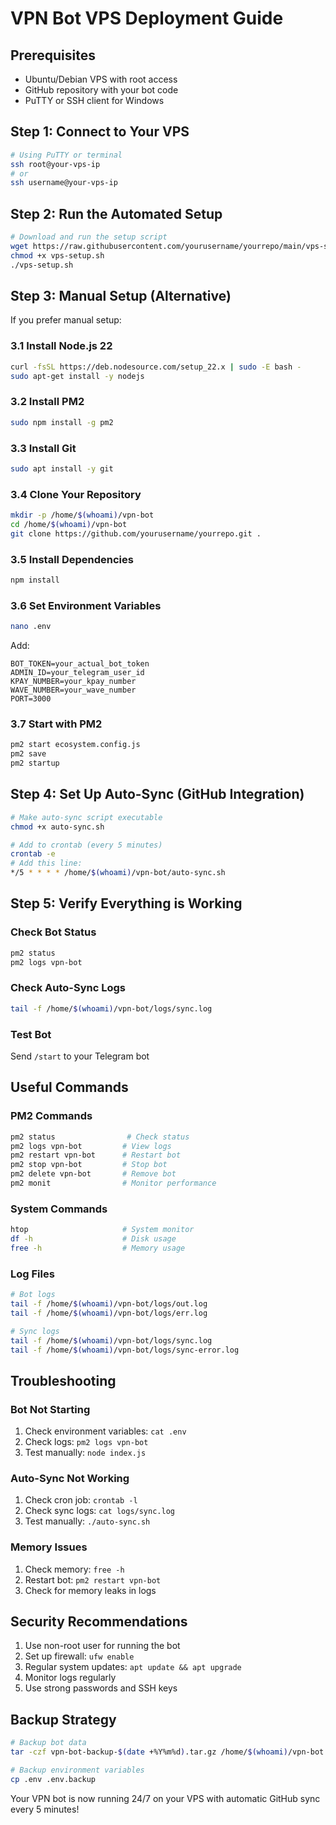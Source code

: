 
# VPN Bot VPS Deployment Guide

## Prerequisites
- Ubuntu/Debian VPS with root access
- GitHub repository with your bot code
- PuTTY or SSH client for Windows

## Step 1: Connect to Your VPS
```bash
# Using PuTTY or terminal
ssh root@your-vps-ip
# or
ssh username@your-vps-ip
```

## Step 2: Run the Automated Setup
```bash
# Download and run the setup script
wget https://raw.githubusercontent.com/yourusername/yourrepo/main/vps-setup.sh
chmod +x vps-setup.sh
./vps-setup.sh
```

## Step 3: Manual Setup (Alternative)
If you prefer manual setup:

### 3.1 Install Node.js 22
```bash
curl -fsSL https://deb.nodesource.com/setup_22.x | sudo -E bash -
sudo apt-get install -y nodejs
```

### 3.2 Install PM2
```bash
sudo npm install -g pm2
```

### 3.3 Install Git
```bash
sudo apt install -y git
```

### 3.4 Clone Your Repository
```bash
mkdir -p /home/$(whoami)/vpn-bot
cd /home/$(whoami)/vpn-bot
git clone https://github.com/yourusername/yourrepo.git .
```

### 3.5 Install Dependencies
```bash
npm install
```

### 3.6 Set Environment Variables
```bash
nano .env
```
Add:
```
BOT_TOKEN=your_actual_bot_token
ADMIN_ID=your_telegram_user_id
KPAY_NUMBER=your_kpay_number
WAVE_NUMBER=your_wave_number
PORT=3000
```

### 3.7 Start with PM2
```bash
pm2 start ecosystem.config.js
pm2 save
pm2 startup
```

## Step 4: Set Up Auto-Sync (GitHub Integration)
```bash
# Make auto-sync script executable
chmod +x auto-sync.sh

# Add to crontab (every 5 minutes)
crontab -e
# Add this line:
*/5 * * * * /home/$(whoami)/vpn-bot/auto-sync.sh
```

## Step 5: Verify Everything is Working

### Check Bot Status
```bash
pm2 status
pm2 logs vpn-bot
```

### Check Auto-Sync Logs
```bash
tail -f /home/$(whoami)/vpn-bot/logs/sync.log
```

### Test Bot
Send `/start` to your Telegram bot

## Useful Commands

### PM2 Commands
```bash
pm2 status                # Check status
pm2 logs vpn-bot         # View logs
pm2 restart vpn-bot      # Restart bot
pm2 stop vpn-bot         # Stop bot
pm2 delete vpn-bot       # Remove bot
pm2 monit                # Monitor performance
```

### System Commands
```bash
htop                     # System monitor
df -h                    # Disk usage
free -h                  # Memory usage
```

### Log Files
```bash
# Bot logs
tail -f /home/$(whoami)/vpn-bot/logs/out.log
tail -f /home/$(whoami)/vpn-bot/logs/err.log

# Sync logs
tail -f /home/$(whoami)/vpn-bot/logs/sync.log
tail -f /home/$(whoami)/vpn-bot/logs/sync-error.log
```

## Troubleshooting

### Bot Not Starting
1. Check environment variables: `cat .env`
2. Check logs: `pm2 logs vpn-bot`
3. Test manually: `node index.js`

### Auto-Sync Not Working
1. Check cron job: `crontab -l`
2. Check sync logs: `cat logs/sync.log`
3. Test manually: `./auto-sync.sh`

### Memory Issues
1. Check memory: `free -h`
2. Restart bot: `pm2 restart vpn-bot`
3. Check for memory leaks in logs

## Security Recommendations
1. Use non-root user for running the bot
2. Set up firewall: `ufw enable`
3. Regular system updates: `apt update && apt upgrade`
4. Monitor logs regularly
5. Use strong passwords and SSH keys

## Backup Strategy
```bash
# Backup bot data
tar -czf vpn-bot-backup-$(date +%Y%m%d).tar.gz /home/$(whoami)/vpn-bot

# Backup environment variables
cp .env .env.backup
```

Your VPN bot is now running 24/7 on your VPS with automatic GitHub sync every 5 minutes!
